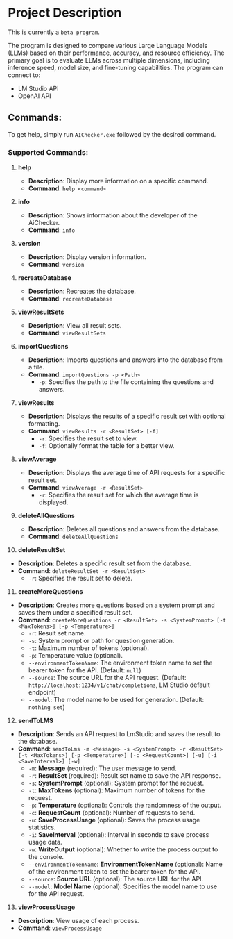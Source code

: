 # Project Description

This is currently a `beta program`.

The program is designed to compare various Large Language Models (LLMs) based on their performance, accuracy, and resource efficiency. The primary goal is to evaluate LLMs across multiple dimensions, including inference speed, model size, and fine-tuning capabilities. The program can connect to:

- LM Studio API
- OpenAI API

## Commands:

To get help, simply run `AIChecker.exe` followed by the desired command.

### Supported Commands:

1. **help**

   - **Description**: Display more information on a specific command.
   - **Command**: `help <command>`

2. **info**

   - **Description**: Shows information about the developer of the AiChecker.
   - **Command**: `info`

3. **version**

   - **Description**: Display version information.
   - **Command**: `version`

4. **recreateDatabase**

   - **Description**: Recreates the database.
   - **Command**: `recreateDatabase`

5. **viewResultSets**

   - **Description**: View all result sets.
   - **Command**: `viewResultSets`

6. **importQuestions**

   - **Description**: Imports questions and answers into the database from a file.
   - **Command**: `importQuestions -p <Path>`
     - `-p`: Specifies the path to the file containing the questions and answers.

7. **viewResults**

   - **Description**: Displays the results of a specific result set with optional formatting.
   - **Command**: `viewResults -r <ResultSet> [-f]`
     - `-r`: Specifies the result set to view.
     - `-f`: Optionally format the table for a better view.

8. **viewAverage**

   - **Description**: Displays the average time of API requests for a specific result set.
   - **Command**: `viewAverage -r <ResultSet>`
     - `-r`: Specifies the result set for which the average time is displayed.

9. **deleteAllQuestions**

   - **Description**: Deletes all questions and answers from the database.
   - **Command**: `deleteAllQuestions`

10. **deleteResultSet**

- **Description**: Deletes a specific result set from the database.
- **Command**: `deleteResultSet -r <ResultSet>`
  - `-r`: Specifies the result set to delete.

11. **createMoreQuestions**

- **Description**: Creates more questions based on a system prompt and saves them under a specified result set.
- **Command**: `createMoreQuestions -r <ResultSet> -s <SystemPrompt> [-t <MaxTokens>] [-p <Temperature>]`
  - `-r`: Result set name.
  - `-s`: System prompt or path for question generation.
  - `-t`: Maximum number of tokens (optional).
  - `-p`: Temperature value (optional).
  - `--environmentTokenName`: The environment token name to set the bearer token for the API. (Default: `null`)
  - `--source`: The source URL for the API request. (Default: `http://localhost:1234/v1/chat/completions`, LM Studio default endpoint)
  - `--model`: The model name to be used for generation. (Default: `nothing set`)

12. **sendToLMS**

- **Description**: Sends an API request to LmStudio and saves the result to the database.
- **Command**: `sendToLms -m <Message> -s <SystemPrompt> -r <ResultSet> [-t <MaxTokens>] [-p <Temperature>] [-c <RequestCount>] [-u] [-i <SaveInterval>] [-w]`
  - `-m`: **Message** (required): The user message to send.
  - `-r`: **ResultSet** (required): Result set name to save the API response.
  - `-s`: **SystemPrompt** (optional): System prompt for the request.
  - `-t`: **MaxTokens** (optional): Maximum number of tokens for the request.
  - `-p`: **Temperature** (optional): Controls the randomness of the output.
  - `-c`: **RequestCount** (optional): Number of requests to send.
  - `-u`: **SaveProcessUsage** (optional): Saves the process usage statistics.
  - `-i`: **SaveInterval** (optional): Interval in seconds to save process usage data.
  - `-w`: **WriteOutput** (optional): Whether to write the process output to the console.
  - `--environmentTokenName`: **EnvironmentTokenName** (optional): Name of the environment token to set the bearer token for the API.
  - `--source`: **Source URL** (optional): The source URL for the API.
  - `--model`: **Model Name** (optional): Specifies the model name to use for the API request.

13. **viewProcessUsage**

- **Description**: View usage of each process.
- **Command**: `viewProcessUsage`
